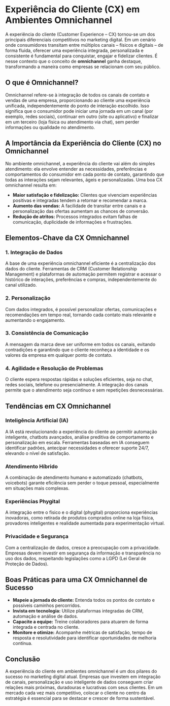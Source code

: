 
# Experiência do Cliente (CX) em Ambientes Omnichannel

A experiência do cliente (Customer Experience – CX) tornou-se um dos principais diferenciais competitivos no marketing digital. Em um cenário onde consumidores transitam entre múltiplos canais – físicos e digitais – de forma fluida, oferecer uma experiência integrada, personalizada e consistente é fundamental para conquistar, engajar e fidelizar clientes. É nesse contexto que o conceito de **omnichannel** ganha destaque, transformando a maneira como empresas se relacionam com seu público.

## O que é Omnichannel?

Omnichannel refere-se à integração de todos os canais de contato e vendas de uma empresa, proporcionando ao cliente uma experiência unificada, independentemente do ponto de interação escolhido. Isso significa que o consumidor pode iniciar uma jornada em um canal (por exemplo, redes sociais), continuar em outro (site ou aplicativo) e finalizar em um terceiro (loja física ou atendimento via chat), sem perder informações ou qualidade no atendimento.

## A Importância da Experiência do Cliente (CX) no Omnichannel

No ambiente omnichannel, a experiência do cliente vai além do simples atendimento: ela envolve entender as necessidades, preferências e comportamentos do consumidor em cada ponto de contato, garantindo que todas as interações sejam relevantes, ágeis e personalizadas. Uma boa CX omnichannel resulta em:

- **Maior satisfação e fidelização:** Clientes que vivenciam experiências positivas e integradas tendem a retornar e recomendar a marca.
- **Aumento das vendas:** A facilidade de transitar entre canais e a personalização das ofertas aumentam as chances de conversão.
- **Redução de atritos:** Processos integrados evitam falhas de comunicação, duplicidade de informações e frustrações.

## Elementos-Chave da CX Omnichannel

### 1. Integração de Dados

A base de uma experiência omnichannel eficiente é a centralização dos dados do cliente. Ferramentas de CRM (Customer Relationship Management) e plataformas de automação permitem registrar e acessar o histórico de interações, preferências e compras, independentemente do canal utilizado.

### 2. Personalização

Com dados integrados, é possível personalizar ofertas, comunicações e recomendações em tempo real, tornando cada contato mais relevante e aumentando o engajamento.

### 3. Consistência de Comunicação

A mensagem da marca deve ser uniforme em todos os canais, evitando contradições e garantindo que o cliente reconheça a identidade e os valores da empresa em qualquer ponto de contato.

### 4. Agilidade e Resolução de Problemas

O cliente espera respostas rápidas e soluções eficientes, seja no chat, redes sociais, telefone ou presencialmente. A integração dos canais permite que o atendimento seja contínuo e sem repetições desnecessárias.

## Tendências em CX Omnichannel

### Inteligência Artificial (IA)

A IA está revolucionando a experiência do cliente ao permitir automação inteligente, chatbots avançados, análise preditiva de comportamento e personalização em escala. Ferramentas baseadas em IA conseguem identificar padrões, antecipar necessidades e oferecer suporte 24/7, elevando o nível de satisfação.

### Atendimento Híbrido

A combinação de atendimento humano e automatizado (chatbots, voicebots) garante eficiência sem perder o toque pessoal, especialmente em situações mais complexas.

### Experiências Phygital

A integração entre o físico e o digital (phygital) proporciona experiências inovadoras, como retirada de produtos comprados online na loja física, provadores inteligentes e realidade aumentada para experimentação virtual.

### Privacidade e Segurança

Com a centralização de dados, cresce a preocupação com a privacidade. Empresas devem investir em segurança da informação e transparência no uso dos dados, respeitando legislações como a LGPD (Lei Geral de Proteção de Dados).

## Boas Práticas para uma CX Omnichannel de Sucesso

- **Mapeie a jornada do cliente:** Entenda todos os pontos de contato e possíveis caminhos percorridos.
- **Invista em tecnologia:** Utilize plataformas integradas de CRM, automação e análise de dados.
- **Capacite a equipe:** Treine colaboradores para atuarem de forma integrada e centrada no cliente.
- **Monitore e otimize:** Acompanhe métricas de satisfação, tempo de resposta e resolutividade para identificar oportunidades de melhoria contínua.

## Conclusão

A experiência do cliente em ambientes omnichannel é um dos pilares do sucesso no marketing digital atual. Empresas que investem em integração de canais, personalização e uso inteligente de dados conseguem criar relações mais próximas, duradouras e lucrativas com seus clientes. Em um mercado cada vez mais competitivo, colocar o cliente no centro da estratégia é essencial para se destacar e crescer de forma sustentável.
```
